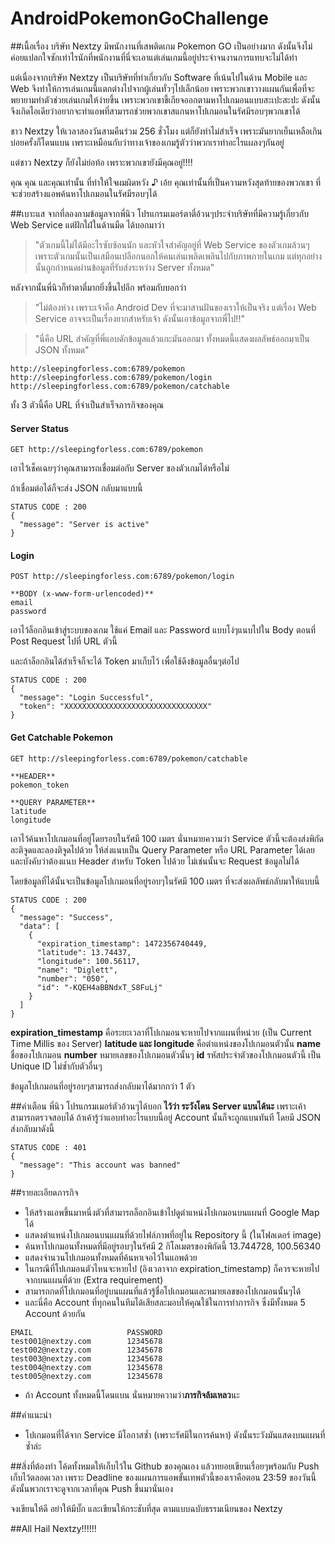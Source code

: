 # AndroidPokemonGoChallenge

##เนื้อเรื่อง
บริษัท Nextzy มีพนักงานที่เสพติดเกม Pokemon GO เป็นอย่างมาก ดังนั้นจึงไม่ค่อยแปลกใจซักเท่าไรนักที่พนักงานที่นี่จะเอาแต่เล่นเกมนี้อยู่ประจำจนงานการแทบจะไม่ได้ทำ 

แต่เนื่องจากบริษัท Nextzy เป็นบริษัทที่ทำเกี่ยวกับ Software ที่เน้นไปในด้าน Mobile และ Web จึงทำให้การเล่นเกมนี้แตกต่างไปจากผู้เล่นทั่วๆไปเล็กน้อย เพราะพวกเขาวางแผนกันเพื่อที่จะพยายามทำตัวช่วยเล่นเกมให้ง่ายขึ้น เพราะพวกเขาขี้เกียจออกตามหาโปเกมอนแบบสะเปะสะปะ ดังนั้นจึงเกิดไอเดียว่าอยากจะทำแอพที่สามารถช่วยพวกเขาสแกนหาโปเกมอนในรัศมีรอบๆพวกเขาได้ 

ชาว Nextzy ให้เวลาสองวันสามคืนร่วม 256 ชั่วโมง แต่ก็ยังทำไม่สำเร็จ เพราะมันยากเย็นเหลือเกิน บ่อยครั้งก็โดนแบน เพราะเหมือนกับว่าทางเจ้าของเกมรู้ตัวว่าพวกเราทำอะไรแผลงๆกันอยู่

แต่ชาว Nextzy ก็ยังไม่ย่อท้อ เพราะพวกเขายังมีคุณอยู่!!!!

คุณ คุณ และคุณเท่านั้น ที่ทำให้ใจผมผิดหวัง ♪ เอ้ย คุณเท่านั้นที่เป็นความหวังสุดท้ายของพวกเขา ที่จะช่วยสร้างแอพค้นหาโปเกมอนในรัศมีรอบๆได้

##เบาะแส
จากที่ลองถามข้อมูลจากพี่นิว โปรแกรมเมอร์ตาตี่อ้วนๆประจำบริษัทที่มีความรู้เกี่ยวกับ Web Service แต่ฝักใฝ่ในด้านมืด ได้บอกมาว่า 

>"ตัวเกมนี้ไม่ได้มีอะไรซับซ้อนนัก และหัวใจสำคัญอยู่ที่ Web Service ของตัวเกมล้วนๆ เพราะตัวเกมนั้นเป็นเสมือนเปลือกนอกให้คนเล่นเพลิดเพลินไปกับภาพภายในเกม แต่ทุกอย่างนั้นถูกกำหนดผ่านข้อมูลที่รับส่งระหว่าง Server ทั้งหมด"

หลังจากนั้นพี่นิวก็ทำตาตี่มากยิ่งขึ้นไปอีก พร้อมกับบอกว่า 

>"ไม่ต้องห่วง เพราะเจ้าคือ Android Dev ที่จะมาสานฝันของเราให้เป็นจริง แต่เรื่อง Web Service อาจจะเป็นเรื่องยากสำหรับเจ้า ดังนั้นเอาข้อมูลจากพี่ไป!!"

>"นี่คือ URL สำคัญที่พี่แอบดักข้อมูลแล้วแกะมันออกมา ทั้งหมดนี้แสดงผลลัพธ์ออกมาเป็น JSON ทั้งหมด"

```
http://sleepingforless.com:6789/pokemon
http://sleepingforless.com:6789/pokemon/login
http://sleepingforless.com:6789/pokemon/catchable
```

ทั้ง 3 ตัวนี้คือ URL ที่จำเป็นสำเร็จภารกิจของคุณ

#### Server Status
```
GET http://sleepingforless.com:6789/pokemon
```
เอาไว้เช็คเฉยๆว่าคุณสามารถเชื่อมต่อกับ Server ของตัวเกมได้หรือไม่

ถ้าเชื่อมต่อได้ก็จะส่ง JSON กลับมาแบบนี้
```
STATUS CODE : 200
{
  "message": "Server is active"
}
```

#### Login
```
POST http://sleepingforless.com:6789/pokemon/login
```
```
**BODY (x-www-form-urlencoded)**
email
password
```
เอาไว้ล็อกอินเข้าสู่ระบบของเกม ใช้แค่ Email และ Password แบบโง่ๆแนบไปใน Body ตอนที่ Post Request ไปที่ URL ตัวนี้

และถ้าล็อกอินได้สำเร็จก็จะได้ Token มาเก็บไว้ เพื่อใช้ดึงข้อมูลอื่นๆต่อไป
```
STATUS CODE : 200
{
  "message": "Login Successful",
  "token": "XXXXXXXXXXXXXXXXXXXXXXXXXXXXXXXX"
}
```

#### Get Catchable Pokemon
```
GET http://sleepingforless.com:6789/pokemon/catchable
```
```
**HEADER**
pokemon_token
```
```
**QUERY PARAMETER**
latitude
longitude
```
เอาไว้ค้นหาโปเกมอนที่อยู่โดยรอบในรัศมี 100 เมตร นั่นหมายความว่า Service ตัวนี้จะต้องส่งพิกัดละติจูดและลองติจูดไปด้วย ให้ส่งแนบเป็น Query Parameter หรือ URL Parameter ได้เลย และบังคับว่าต้องแนบ Header สำหรับ Token ไปด้วย ไม่เช่นนั้นจะ Request ข้อมูลไม่ได้

โดยข้อมูลที่ได้นั้นจะเป็นข้อมูลโปเกมอนที่อยู่รอบๆในรัศมี 100 เมตร ที่จะส่งผลลัพธ์กลับมาให้แบบนี้
```
STATUS CODE : 200
{
  "message": "Success",
  "data": [
    {
      "expiration_timestamp": 1472356740449,
      "latitude": 13.74437,
      "longitude": 100.56117,
      "name": "Diglett",
      "number": "050",
      "id": "-KQEH4aBBNdxT_S8FuLj"
    }
  ]
}
```
**expiration_timestamp** คือระยะเวลาที่โปเกมอนจะหายไปจากแผนที่หน่วย (เป็น Current Time Millis ของ Server)
**latitude และ longitude** คือตำแหน่งของโปเกมอนตัวนั้น
**name** ชื่อของโปเกมอน
**number** หมายเลขของโปเกมอนตัวนั้นๆ
**id** รหัสประจำตัวของโปเกมอนตัวนี้ เป็น Unique ID ไม่ซ้ำกับตัวอื่นๆ

ข้อมูลโปเกมอนที่อยู่รอบๆสามารถส่งกลับมาได้มากกว่า 1 ตัว

##คำเตือน
พี่นิว โปรแกรมเมอร์ตัวอ้วนๆได้บอก **ไว้ว่า ระวังโดน Server แบนได้นะ** เพราะเค้าสามารถตรวจสอบได้ ถ้าเค้ารู้ว่าแอบทำอะไรแบบนี้อยู่  Account นั้นก็จะถูกแบนทันที โดยมี JSON ส่งกลับมาดังนี้
```
STATUS CODE : 401
{
  "message": "This account was banned"
}
```

##รายละเอียดภารกิจ
* ให้สร้างแอพขึ้นมาหนึ่งตัวที่สามารถล็อกอินเข้าไปดูตำแหน่งโปเกมอนบนแผนที่ Google Map ได้
* แสดงตำแหน่งโปเกมอนบนแผนที่ด้วยไฟล์ภาพที่อยู่ใน Repository นี้ (ในโฟลเดอร์ image)
* ค้นหาโปเกมอนทั้งหมดที่มีอยู่รอบๆในรัศมี 2 กิโลเมตรของพิกัดนี้ 13.744728, 100.56340
* แสดงจำนวนโปเกมอนทั้งหมดที่ค้นหาเจอไว้ในแอพด้วย
* ในกรณีที่โปเกมอนตัวไหนจะหายไป (อิงเวลาจาก expiration_timestamp) ก็ควรจะหายไปจากบนแผนที่ด้วย (Extra requirement)
* สามารถกดที่โปเกมอนที่อยู่บนแผนที่แล้วรู้ชื่อโปเกมอนและหมายเลขของโปเกมอนนั้นๆได้
* และนี่คือ Account ที่ทุกคนในทีมได้เสียสละมอบให้คุณใช้ในการทำภารกิจ ซึ่งมีทั้งหมด 5 Account ด้วยกัน
```
EMAIL                     PASSWORD
test001@nextzy.com        12345678
test002@nextzy.com        12345678
test003@nextzy.com        12345678
test004@nextzy.com        12345678
test005@nextzy.com        12345678
```
* ถ้า Account ทั้งหมดนี้โดนแบน นั่นหมายความว่า**ภารกิจล้มเหลว**นะ

##คำแนะนำ
* โปเกมอนที่ได้จาก Service มีโอกาสซ้ำ (เพราะรัศมีในการค้นหา) ดังนั้นระวังมันแสดงบนแผนที่ซ้ำล่ะ

##สิ่งที่ต้องทำ
โค้ดทั้งหมดให้เก็บไว้ใน Github ของคุณเอง แล้วทยอยเขียนเรื่อยๆพร้อมกับ Push เก็บไว้ตลอดเวลา เพราะ Deadline ของแผนการแอพขั้นเทพตัวนี้ของเราคือตอน 23:59 ของวันนี้ ดังนั้นพวกเราจะดูจากเวลาที่คุณ Push ขึ้นมานั่นเอง

จงเขียนให้ดี อย่าให้มีบั๊ก และเขียนให้กระชับที่สุด ตามแบบฉบับธรรมเนียนของ Nextzy 

##All Hail Nextzy!!!!!!


